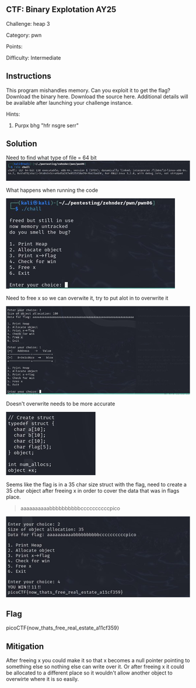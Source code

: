 ## CTF: Binary Explotation AY25
Challenge: heap 3

Category:   pwn 

Points:

Difficulty:    Intermediate 

## Instructions
This program mishandles memory. Can you exploit it to get the flag?
Download the binary here.
Download the source here.
Additional details will be available after launching your challenge instance.

Hints:
1. Purpx bhg "hfr nsgre serr"

## Solution

Need to find what type of file = 64 bit
![image](images/1.jpg)

What happens when running the code

![image](images/2.jpg)

Need to free x so we can overwite it, try to put alot in to overwrite it

![image](images/3.jpg)

Doesn't overwrite needs to be more accurate

![image](images/4.jpg)

Seems like the flag is in a 35 char size struct with the flag, need to create a 35 char object after freeing x in order to cover the data that was in flags place.

> aaaaaaaaaabbbbbbbbbbccccccccccpico

![image](images/5.jpg)


## Flag

picoCTF{now_thats_free_real_estate_a11cf359}

## Mitigation

After freeing x you could make it so that x becomes a null pointer pointing to something else so nothing else can write over it. Or after freeing x it could be allocated to a different place so it wouldn't allow another object to overwirte where it is so easily.